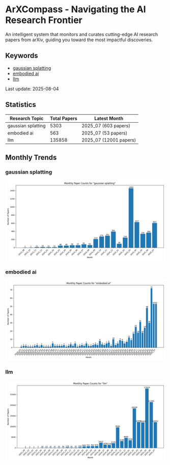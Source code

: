# ArXCompass - Navigating the AI Research Frontier
An intelligent system that monitors and curates cutting-edge AI research papers from arXiv, guiding you toward the most impactful discoveries.

## Keywords

- [gaussian splatting](gaussian_splatting/)
- [embodied ai](embodied_ai/)
- [llm](llm/)

Last update: 2025-08-04

## Statistics

| Research Topic | Total Papers | Latest Month |
| --- | --- | --- |
| gaussian splatting | 5303 | 2025_07 (603 papers) |
| embodied ai | 563 | 2025_07 (53 papers) |
| llm | 135858 | 2025_07 (12001 papers) |

## Monthly Trends

### gaussian splatting

![Monthly Paper Counts for gaussian splatting](gaussian_splatting/monthly_stats.png)

### embodied ai

![Monthly Paper Counts for embodied ai](embodied_ai/monthly_stats.png)

### llm

![Monthly Paper Counts for llm](llm/monthly_stats.png)

